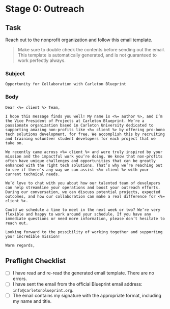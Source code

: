 # Stage 0: Outreach

## Task

Reach out to the nonprofit organization and follow this email template.

> Make sure to double check the contents before sending out the email. This template is automatically generated, and is not guaranteed to work perfectly always.

### Subject

```
Opportunity for Collaboration with Carleton Blueprint
```

### Body

```
Dear <%= client %> Team,

I hope this message finds you well! My name is <%= author %>, and I’m the Vice President of Projects at Carleton Blueprint. We’re a passionate organization based in Carleton University dedicated to supporting amazing non-profits like <%= client %> by offering pro-bono tech solutions development, for free. We accomplish this by recruiting and training volunteer student developers for each project that we take on.

We recently came across <%= client %> and were truly inspired by your mission and the impactful work you’re doing. We know that non-profits often have unique challenges and opportunities that can be greatly enhanced with the right tech solutions. That’s why we’re reaching out to see if there’s any way we can assist <%= client %> with your current technical needs.

We’d love to chat with you about how our talented team of developers can help streamline your operations and boost your outreach efforts. During our conversation, we can discuss potential projects, expected outcomes, and how our collaboration can make a real difference for <%= client %>.

Could we schedule a time to meet in the next week or two? We’re very flexible and happy to work around your schedule. If you have any immediate questions or need more information, please don’t hesitate to reach out.

Looking forward to the possibility of working together and supporting your incredible mission!

Warm regards,
```

## Preflight Checklist

- [ ] I have read and re-read the generated email template. There are no errors.
- [ ] I have sent the email from the official Blueprint email address: `info@carletonblueprint.org`.
- [ ] The email contains my signature with the appropriate format, including my name and title.
